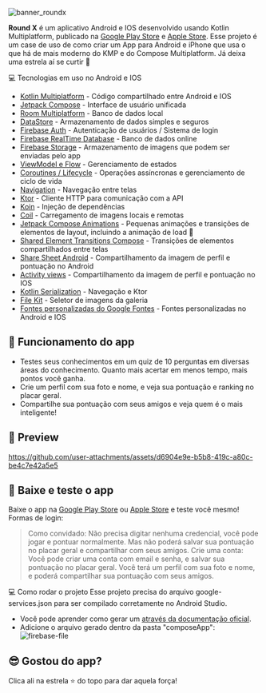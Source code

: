 ![banner_roundx](https://github.com/user-attachments/assets/c2d9fbca-3890-4081-999a-6810c677f049)


**Round X** é um aplicativo Android e IOS desenvolvido usando Kotlin Multiplatform, publicado na [Google Play Store][Google-Play-Store] e [Apple Store][Apple-Store]. Esse projeto é um case de uso de como criar um App para Android e iPhone que usa o que há de mais moderno do KMP e do Compose Multiplatform. Já deixa uma estrela aí se curtir 🌟


💻 Tecnologias em uso no Android e IOS
- [Kotlin Multiplatform][kotlin-multiplatform] - Código compartilhado entre Android e IOS
- [Jetpack Compose][compose] - Interface de usuário unificada
- [Room Multiplatform][room] - Banco de dados local
- [DataStore][datastore] - Armazenamento de dados simples e seguros
- [Firebase Auth][firebase-auth] - Autenticação de usuários / Sistema de login
- [Firebase RealTime Database][firebase-database] - Banco de dados online
- [Firebase Storage][firebase-storage] - Armazenamento de imagens que podem ser enviadas pelo app
- [ViewModel e Flow][ViewModel] - Gerenciamento de estados
- [Coroutines / Lifecycle][Lifecycle] - Operações assíncronas e gerenciamento de ciclo de vida
- [Navigation][Navigation] - Navegação entre telas
- [Ktor][Ktor] - Cliente HTTP para comunicação com a API
- [Koin][Koin] - Injeção de dependências
- [Coil][coil] - Carregamento de imagens locais e remotas
- [Jetpack Compose Animations][compose-animations] - Pequenas animações e transições de elementos de layout, incluindo a animação de load 🤌
- [Shared Element Transitions Compose][Shared-Element] - Transições de elementos compartilhados entre telas
- [Share Sheet Android][ShareSheet] - Compartilhamento da imagem de perfil e pontuação no Android
- [Activity views][ActivityViews] - Compartilhamento da imagem de perfil e pontuação no IOS
- [Kotlin Serialization][KotlinSerialization] - Navegação e Ktor
- [File Kit][FileKit] - Seletor de imagens da galeria
- [Fontes personalizadas do Google Fontes][Google-Fontes] - Fontes personalizadas no Android e IOS

## 📱 Funcionamento do app
- Testes seus conhecimentos em um quiz de 10 perguntas em diversas áreas do conhecimento. Quanto mais acertar em menos tempo, mais pontos você ganha.
- Crie um perfil com sua foto e nome, e veja sua pontuação e ranking no placar geral.
- Compartilhe sua pontuação com seus amigos e veja quem é o mais inteligente!

## 🎨 Preview
https://github.com/user-attachments/assets/d6904e9e-b5b8-419c-a80c-be4c7e42a5e5





## 📲 Baixe e teste o app
Baixe o app na [Google Play Store][Google-Play-Store] ou [Apple Store][Apple-Store] e teste você mesmo!
Formas de login:
> Como convidado: Não precisa digitar nenhuma credencial, você pode jogar e pontuar normalmente. Mas não poderá salvar sua pontuação no placar geral e compartilhar com seus amigos.
> Crie uma conta: Você pode criar uma conta com email e senha, e salvar sua pontuação no placar geral. Você terá um perfil com sua foto e nome, e poderá compartilhar sua pontuação com seus amigos.


💻 Como rodar o projeto
Esse projeto precisa do arquivo google-services.json para ser compilado corretamente no Android Studio.
- Você pode aprender como gerar um [através da documentação oficial][tutorial-firebase].
- Adicione o arquivo gerado dentro da pasta "composeApp":
  ![firebase-file](https://github.com/user-attachments/assets/6f75a1f4-7a6d-4b46-8625-2b115c108a74)



## 😎 Gostou do app?
Clica ali na estrela ⭐ do topo para dar aquela força!

[kotlin-multiplatform]: https://kotlinlang.org/docs/multiplatform.html
[compose]: https://developer.android.com/jetpack/compose
[room]: https://developer.android.com/kotlin/multiplatform/room
[datastore]: https://developer.android.com/kotlin/multiplatform/datastore
[ViewModel]: https://www.jetbrains.com/help/kotlin-multiplatform-dev/compose-viewmodel.html
[Lifecycle]: https://www.jetbrains.com/help/kotlin-multiplatform-dev/compose-lifecycle.html
[Navigation]: https://developer.android.com/jetpack/compose/navigation
[Ktor]: https://ktor.io/docs/client-create-multiplatform-application.html#ktor-dependencies
[Koin]: https://insert-koin.io/docs/reference/koin-mp/kmp/
[Shared-Element]: https://developer.android.com/develop/ui/compose/animation/shared-elements
[KotlinSerialization]: https://github.com/Kotlin/kotlinx.serialization
[FileKit]: https://github.com/vinceglb/FileKit

[firebase-auth]: https://firebase.google.com/docs/auth
[firebase-storage]: https://firebase.google.com/docs/storage
[firebase-database]: https://firebase.google.com/docs/database

[coil]: https://coil-kt.github.io/coil/compose/
[compose-animations]: https://developer.android.com/jetpack/compose/animation
[Google-Fontes]: https://fonts.google.com/specimen/Nunito

[Google-Play-Store]: https://play.google.com/store/apps/details?id=com.kmp.hango
[Apple-Store]: https://apps.apple.com/us/app/round-x/id6740432619?platform=iphone

[tutorial-firebase]: https://firebase.google.com/docs/android/setup?hl=pt-br#create-firebase-project

[ShareSheet]: https://developer.android.com/training/sharing/send
[ActivityViews]: https://developer.apple.com/design/human-interface-guidelines/activity-views


